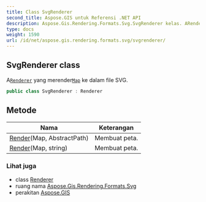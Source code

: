 ```yaml
---
title: Class SvgRenderer
second_title: Aspose.GIS untuk Referensi .NET API
description: Aspose.Gis.Rendering.Formats.Svg.SvgRenderer kelas. ARenderer yang merenderMap ke dalam file SVG.
type: docs
weight: 1590
url: /id/net/aspose.gis.rendering.formats.svg/svgrenderer/
---
```

## SvgRenderer class

A[`Renderer`](../../aspose.gis.rendering/renderer/) yang merender[`Map`](../../aspose.gis.rendering/map/) ke dalam file SVG.

```csharp
public class SvgRenderer : Renderer
```

## Metode

| Nama | Keterangan |
| --- | --- |
| [Render](../../aspose.gis.rendering/renderer/render/)(Map, AbstractPath) | Membuat peta. |
| [Render](../../aspose.gis.rendering/renderer/render/)(Map, string) | Membuat peta. |

### Lihat juga

* class [Renderer](../../aspose.gis.rendering/renderer/)
* ruang nama [Aspose.Gis.Rendering.Formats.Svg](../../aspose.gis.rendering.formats.svg/)
* perakitan [Aspose.GIS](../../)


